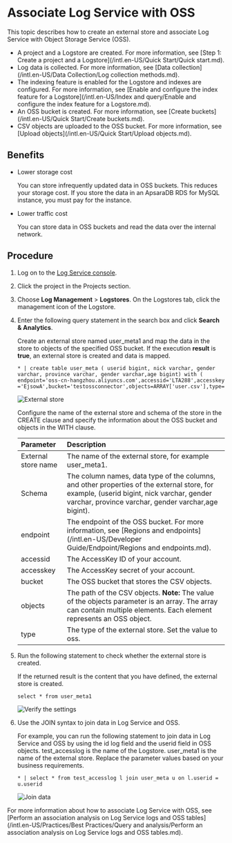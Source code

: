 # Associate Log Service with OSS

This topic describes how to create an external store and associate Log Service with Object Storage Service \(OSS\).

-   A project and a Logstore are created. For more information, see [Step 1: Create a project and a Logstore](/intl.en-US/Quick Start/Quick start.md).
-   Log data is collected. For more information, see [Data collection](/intl.en-US/Data Collection/Log collection methods.md).
-   The indexing feature is enabled for the Logstore and indexes are configured. For more information, see [Enable and configure the index feature for a Logstore](/intl.en-US/Index and query/Enable and configure the index feature for a Logstore.md).
-   An OSS bucket is created. For more information, see [Create buckets](/intl.en-US/Quick Start/Create buckets.md).
-   CSV objects are uploaded to the OSS bucket. For more information, see [Upload objects](/intl.en-US/Quick Start/Upload objects.md).

## Benefits

-   Lower storage cost

    You can store infrequently updated data in OSS buckets. This reduces your storage cost. If you store the data in an ApsaraDB RDS for MySQL instance, you must pay for the instance.

-   Lower traffic cost

    You can store data in OSS buckets and read the data over the internal network.


## Procedure

1.  Log on to the [Log Service console](https://sls.console.aliyun.com).

2.  Click the project in the Projects section.

3.  Choose **Log Management** \> **Logstores**. On the Logstores tab, click the management icon of the Logstore.

4.  Enter the following query statement in the search box and click **Search & Analytics**.

    Create an external store named user\_meta1 and map the data in the store to objects of the specified OSS bucket. If the execution **result** is **true**, an external store is created and data is mapped.

    ```
    * | create table user_meta ( userid bigint, nick varchar, gender varchar, province varchar, gender varchar,age bigint) with ( endpoint='oss-cn-hangzhou.aliyuncs.com',accessid='LTA288',accesskey ='EjsowA',bucket='testossconnector',objects=ARRAY['user.csv'],type='oss')
    ```

    ![External store](https://static-aliyun-doc.oss-cn-hangzhou.aliyuncs.com/assets/img/en-US/5131201061/p8538.png)

    Configure the name of the external store and schema of the store in the CREATE clause and specify the information about the OSS bucket and objects in the WITH clause.

    |Parameter|Description|
    |:--------|:----------|
    |External store name|The name of the external store, for example user\_meta1.|
    |Schema|The column names, data type of the columns, and other properties of the external store, for example, \(userid bigint, nick varchar, gender varchar, province varchar, gender varchar,age bigint\).|
    |endpoint|The endpoint of the OSS bucket. For more information, see [Regions and endpoints](/intl.en-US/Developer Guide/Endpoint/Regions and endpoints.md).|
    |accessid|The AccessKey ID of your account.|
    |accesskey|The AccessKey secret of your account.|
    |bucket|The OSS bucket that stores the CSV objects.|
    |objects|The path of the CSV objects. **Note:** The value of the objects parameter is an array. The array can contain multiple elements. Each element represents an OSS object. |
    |type|The type of the external store. Set the value to oss.|

5.  Run the following statement to check whether the external store is created.

    If the returned result is the content that you have defined, the external store is created.

    ```
    select * from user_meta1
    ```

    ![Verify the settings](https://static-aliyun-doc.oss-cn-hangzhou.aliyuncs.com/assets/img/en-US/6051201061/p8539.png)

6.  Use the JOIN syntax to join data in Log Service and OSS.

    For example, you can run the following statement to join data in Log Service and OSS by using the id log field and the userid field in OSS objects. test\_accesslog is the name of the Logstore. user\_meta1 is the name of the external store. Replace the parameter values based on your business requirements.

    ```
    * | select * from test_accesslog l join user_meta u on l.userid = u.userid
    ```

    ![Join data](https://static-aliyun-doc.oss-cn-hangzhou.aliyuncs.com/assets/img/en-US/5131201061/p8540.png)


For more information about how to associate Log Service with OSS, see [Perform an association analysis on Log Service logs and OSS tables](/intl.en-US/Practices/Best Practices/Query and analysis/Perform an association analysis on Log Service logs and OSS tables.md).

